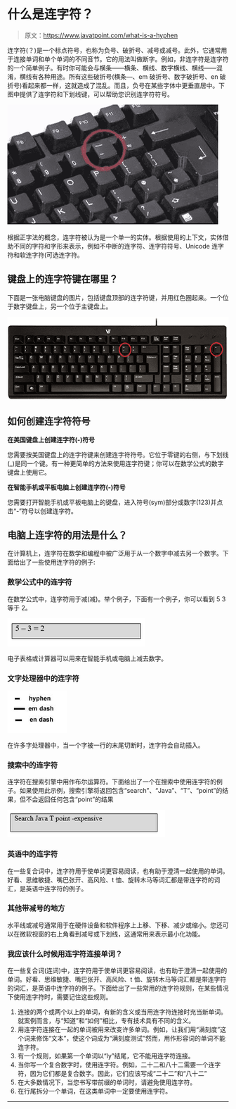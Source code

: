 # 什么是连字符？

> 原文：<https://www.javatpoint.com/what-is-a-hyphen>

连字符(？)是一个标点符号，也称为负号、破折号、减号或减号。此外，它通常用于连接单词和单个单词的不同音节。它的用法叫做断字。例如，非连字符是连字符的一个简单例子。有时你可能会与横条――横条、横线、数字横线、横线――混淆，横线有各种用途。所有这些破折号(横条―、em 破折号、数字破折号、en 破折号)看起来都一样，这就造成了混乱。而且，负号在某些字体中更垂直居中。下图中提供了连字符和下划线键，可以帮助您识别连字符符号。

![What is a Hyphen](img/c6784f4e26fbd2c1eeab5195c3d3b08d.png)

根据正字法的概念，连字符被认为是一个单一的实体。根据使用的上下文，实体借助不同的字符和字形来表示，例如不中断的连字符、连字符符号、Unicode 连字符和软连字符(可选连字符。

## 键盘上的连字符键在哪里？

下面是一张电脑键盘的图片，包括键盘顶部的连字符键，并用红色圈起来。一个位于数字键盘上，另一个位于主键盘上。

![What is a Hyphen](img/b98923b0161f4fc9e3f799fd7794d163.png)

## 如何创建连字符符号

**在美国键盘上创建连字符(-)符号**

您需要按美国键盘上的连字符键来创建连字符符号。它位于零键的右侧，与下划线(_)是同一个键。有一种更简单的方法来使用连字符键；你可以在数学公式的数字键盘上使用它。

**在智能手机或平板电脑上创建连字符(-)符号**

您需要打开智能手机或平板电脑上的键盘，进入符号(sym)部分或数字(123)并点击“-”符号以创建连字符。

## 电脑上连字符的用法是什么？

在计算机上，连字符在数学和编程中被广泛用于从一个数字中减去另一个数字。下面给出了一些使用连字符的例子:

### 数学公式中的连字符

在数学公式中，连字符用于减(减)。举个例子，下面有一个例子，你可以看到 5 <minus>3 等于 2。</minus>

![What is a Hyphen](img/f77e1a066629cbf8eb6837f55724c08f.png)

电子表格或计算器可以用来在智能手机或电脑上减去数字。

### 文字处理器中的连字符

![What is a Hyphen](img/2e8f5028427e9bcf10ebe3456bd00104.png)

在许多字处理器中，当一个字被一行的末尾切断时，连字符会自动插入。

### 搜索中的连字符

连字符在搜索引擎中用作布尔运算符。下面给出了一个在搜索中使用连字符的例子。如果使用此示例，搜索引擎将返回包含“search”、“Java”、“T”、“point”的结果，但不会返回任何包含“point”的结果

![What is a Hyphen](img/45fb67fec8474a368398afaafc3104b1.png)

### 英语中的连字符

在一些复合词中，连字符用于使单词更容易阅读，也有助于澄清一起使用的单词。好看、思维敏捷、嘴巴张开、高风险、t 恤、旋转木马等词汇都是带连字符的词汇，是英语中连字符的例子。

### 其他带减号的地方

水平线或减号通常用于在硬件设备和软件程序上上移、下移、减少或缩小。您还可以在微软视窗的右上角看到减号或下划线，这通常用来表示最小化功能。

### 我应该什么时候用连字符连接单词？

在一些复合词(连词)中，连字符用于使单词更容易阅读，也有助于澄清一起使用的单词。好看、思维敏捷、嘴巴张开、高风险、t 恤、旋转木马等词汇都是带连字符的词汇，是英语中连字符的例子。下面给出了一些常用的连字符规则，在某些情况下使用连字符时，需要记住这些规则。

1.  连接的两个或两个以上的单词，有新的含义或当用连字符连接时充当新单词。就案例而言，与“知道”和“如何”相比，专有技术具有不同的含义。
2.  用连字符连接在一起的单词被用来改变许多单词。例如，让我们用“满刻度”这个词来修饰“文本”，使这个词成为“满刻度测试”然而，用作形容词的单词不能连字符。
3.  有一个规则，如果第一个单词以“ly”结尾，它不能用连字符连接。
4.  当你写一个复合数字时，使用连字符。例如，二十二和八十二需要一个连字符，因为它们都是复合数字。因此，它们应该写成“二十二”和“八十二”
5.  在大多数情况下，当您书写带前缀的单词时，请避免使用连字符。
6.  在行尾拆分一个单词，在这类单词中一定要使用连字符。

* * *